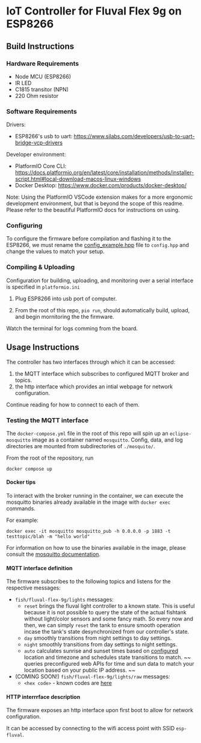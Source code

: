# IoT Controller for Fluval Flex 9g on ESP8266

## Build Instructions

### Hardware Requirements

- Node MCU (ESP8266)
- IR LED
- C1815 transitor (NPN)
- 220 Ohm resistor

### Software Requirements

Drivers:

- ESP8266's usb to uart: <https://www.silabs.com/developers/usb-to-uart-bridge-vcp-drivers>

Developer environment:

- PlatformIO Core CLI: <https://docs.platformio.org/en/latest/core/installation/methods/installer-script.html#local-download-macos-linux-windows>
- Docker Desktop: <https://www.docker.com/products/docker-desktop/>

Note: Using the PlatformIO VSCode extension makes for a more ergonomic development environment, but that is beyond the scope of this readme. Please refer to the beautiful PlatformIO docs for instructions on using.

### Configuring

To configure the firmware before compilation and flashing it to the ESP8266, we
must rename the [config_example.hpp](include/config_example.hpp) file to `config.hpp`
and change the values to match your setup.

### Compiling & Uploading

Configuration for building, uploading, and monitoring over a serial interface is specified in `platformio.ini`

1. Plug ESP8266 into usb port of computer.

2. From the root of this repo, `pio run`, should automatically build, upload, and begin mornitoring the the firmware.

Watch the terminal for logs comming from the board.

## Usage Instructions

The controller has two interfaces through which it can be accessed:

1. the MQTT interface which subscribes to configured MQTT broker and topics.
2. the http interface which provides an intial webpage for network configuration.

Continue reading for how to connect to each of them.

### Testing the MQTT interface

The `docker-compose.yml` file in the root of this repo will spin up an
`eclipse-mosquitto` image as a container named `mosquitto`. Config, data, and log
directories are mounted from subdirectories of `./mosquito/`.

From the root of the repository, run

`docker compose up`

#### Docker tips

To interact with the broker running in the container, we can execute the mosquitto
binaries already available in the image with `docker exec` commands.

For example:

`docker exec -it mosquitto mosquitto_pub -h 0.0.0.0 -p 1883 -t testtopic/blah -m "hello world"`

For information on how to use the binaries available in the image, please consult
the [mosquitto documentation](https://mosquitto.org/documentation/).

#### MQTT interface definition

The firmware subscribes to the following topics and listens for the respective messages:

- `fish/fluval-flex-9g/lights` messages:
  - `reset` brings the fluval light controller to a known state.
    This is useful because it is not possible to query the state of the actual fishtank without light/color sensors and some fancy math. So every now and then, we can simply `reset` the tank to ensure smooth operation incase the tank's state desynchronized from our controller's state.
  - `day` smoothly transitions from night settings to day settings.
  - `night` smoothly transitions from day settings to night settings.
  - `auto` calculates sunrise and sunset times based on [configured](include/config_example.hpp) location and
  timezone and schedules state transitions to match. ~~ queries preconfigured web APIs for time and sun data to match your location based on your public IP address. ~~
- (COMING SOON!) `fish/fluval-flex-9g/lights/raw` messages:
  - `<hex code>` - known codes are [here](src/_fluval_lights.h)

#### HTTP interrrface description

The firmware exposes an http interface upon first boot to allow for network configuration.

It can be accessed by connecting to the wifi access point with SSID `esp-fluval`.
